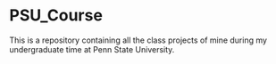 # PSU_Course
This is a repository containing all the class projects of mine during my undergraduate time at Penn State University.
